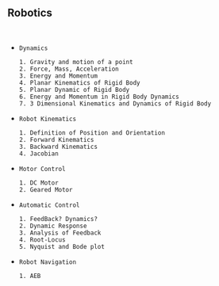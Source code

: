 ## Robotics

<br>


- `Dynamics`

      1. Gravity and motion of a point 
      2. Force, Mass, Acceleration 
      3. Energy and Momentum 
      4. Planar Kinematics of Rigid Body 
      5. Planar Dynamic of Rigid Body 
      6. Energy and Momentum in Rigid Body Dynamics 
      7. 3 Dimensional Kinematics and Dynamics of Rigid Body 

- `Robot Kinematics`

      1. Definition of Position and Orientation 
      2. Forward Kinematics
      3. Backward Kinematics
      4. Jacobian

- `Motor Control`

      1. DC Motor
      2. Geared Motor

- `Automatic Control`

      1. FeedBack? Dynamics?
      2. Dynamic Response
      3. Analysis of Feedback
      4. Root-Locus
      5. Nyquist and Bode plot

- `Robot Navigation`

      1. AEB